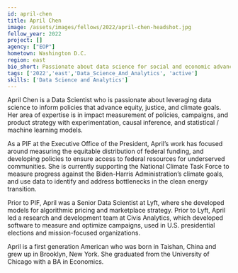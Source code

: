 ```yaml
---
id: april-chen
title: April Chen
image: /assets/images/fellows/2022/april-chen-headshot.jpg
fellow_year: 2022
project: []
agency: ["EOP"]
hometown: Washington D.C.
region: east
bio_short: Passionate about data science for social and economic advancement.
tags: ['2022','east','Data_Science_And_Analytics', 'active']
skills: ['Data Science and Analytics']
---
```


April Chen is a Data Scientist who is passionate about leveraging data science to inform policies that advance equity, justice, and climate goals. Her area of expertise is in impact measurement of policies, campaigns, and product strategy with experimentation, causal inference, and statistical / machine learning models.

As a PIF at the Executive Office of the President, April’s work has focused around measuring the equitable distribution of federal funding, and developing policies to ensure access to federal resources for underserved communities. She is currently supporting the National Climate Task Force to measure progress against the Biden-Harris Administration’s climate goals, and use data to identify and address bottlenecks in the clean energy transition.

Prior to PIF, April was a Senior Data Scientist at Lyft, where she developed models for algorithmic pricing and marketplace strategy. Prior to Lyft, April led a research and development team at Civis Analytics, which developed software to measure and optimize campaigns, used in U.S. presidential elections and mission-focused organizations.

April is a first generation American who was born in Taishan, China and grew up in Brooklyn, New York. She graduated from the University of Chicago with a BA in Economics.
